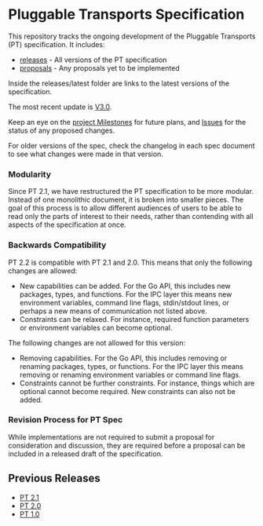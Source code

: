 # Pluggable Transports Specification

This repository tracks the ongoing development of the Pluggable Transports (PT) specification. It includes:

* [releases](releases) - All versions of the PT specification
* [proposals](proposals) - Any proposals yet to be implemented

Inside the releases/latest folder are links to the latest versions of the specification.

The most recent update is [V3.0](releases/PTSpecV3.0). 

Keep an eye on the [project Milestones](https://github.com/Pluggable-Transports/Pluggable-Transports-spec/milestones) for future plans, and [Issues](https://github.com/Pluggable-Transports/Pluggable-Transports-spec/issues) for the status of any proposed changes.

For older versions of the spec, check the changelog in each spec document to see what changes were made in that version.


### Modularity

Since PT 2.1, we have restructured the PT specification to be more modular. Instead of one monolithic document, it is broken into smaller pieces. The goal of this process is to allow different audiences of users to be able to read only the parts of interest to their needs, rather than contending with all aspects of the specification at once.

### Backwards Compatibility

PT 2.2 is compatible with PT 2.1 and 2.0. This means that only the following changes are allowed:

- New capabilities can be added. For the Go API, this includes new packages, types, and functions. For the IPC layer this means new environment variables, command line flags, stdin/stdout lines, or perhaps a new means of communication not listed above.
- Constraints can be relaxed. For instance, required function parameters or environment variables can become optional.

The following changes are not allowed for this version:
- Removing capabilities. For the Go API, this includes removing or renaming packages, types, or functions. For the IPC layer this means removing or renaming environment variables or command line flags.
- Constraints cannot be further constraints. For instance, things which are optional cannot become required. New constraints can also not be added.

### Revision Process for PT Spec

While implementations are not required to submit a proposal for consideration and discussion, they are required before a proposal can be included in a released draft of the specification.

## Previous Releases

* [PT 2.1](releases/PTSpecV2.1)
* [PT 2.0](releases/PTSpecV2.0)
* [PT 1.0](releases/PTSpecV1.0)
